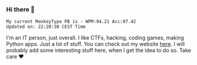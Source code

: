 ### Hi there 👋
<!-- PB START -->
```
My current MonkeyType PB is - WPM:94.21 Acc:97.42
Updated on: 22:20:30 CEST Time
```
<!-- PB END -->
I'm an IT person, just overall. I like CTFs, hacking, coding games, making Python apps. Just a lot of stuff.
You can check out my website [here](https://skill3472.github.io/).
I will probably add some interesting stuff here, when I get the idea to do so. Take care ❤️
